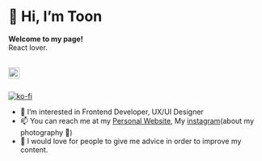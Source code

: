 <h1>👋 Hi, I’m Toon</h1>

**Welcome to my page!**
<br>
React lover.
<br>
<br>

<a href="https://www.linkedin.com/in/panupong-tipjoi-464986175/">
  <img align="left" alt="Panupong Tipjoi" width="22px" src="https://cdn-icons-png.flaticon.com/512/174/174857.png" />
</a>

<br>
<br>

[![ko-fi](https://ko-fi.com/img/githubbutton_sm.svg)](https://ko-fi.com/D1D73OCXD)

- 👀 I’m interested in Frontend Developer, UX/UI Designer
- 📫 You can reach me at my [Personal Website](https://panupong.io), My [instagram](https://www.instagram.com/itstoon.p)(about my photography 📸)
- 👨 I would love for people to give me advice in order to improve my content.
<!---
tchala120/tchala120 is a ✨ special ✨ repository because its `README.md` (this file) appears on your GitHub profile.
You can click the Preview link to take a look at your changes.
--->
